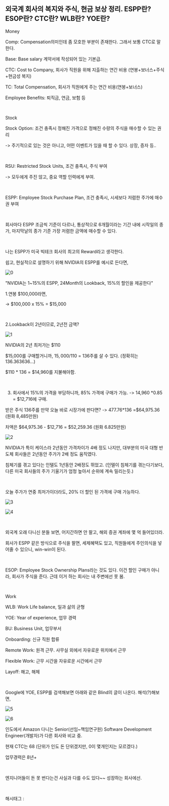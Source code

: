 ## 외국계 회사의 복지와 주식, 현금 보상 정리. ESPP란? ESOP란? CTC란? WLB란? YOE란?

Money

Comp: Compensation의미인데 좀 모호한 부분이 존재한다. 그래서 보통 CTC로 말한다.

Base: Base salary 계약서에 작성되어 있는 기본급.

CTC: Cost to Company, 회사가 직원을 위해 지출하는 연간 비용 (연봉+보너스+주식+현금성 복지)

TC: Total Compensation, 회사가 직원에게 주는 연간 비용(연봉+보너스)

Employee Benefits: 퇴직금, 연금, 보험 등

​

Stock

Stock Option: 조건 충족시 정해진 가격으로 정해진 수량의 주식을 매수할 수 있는 권리

-> 주기적으로 있는 것은 아니고, 어떤 이벤트가 있을 때 할 수 있다. 상장, 증자 등..

​

RSU: Restricted Stock Units, 조건 충족시, 주식 부여

-> 모두에게 주진 않고, 중요 역할 인력에게 부여.

​

ESPP: Employee Stock Purchase Plan, 조건 충족시, 시세보다 저렴한 주가에 매수권 부여

​

회사마다 ESPP 조금씩 기준이 다르나, 통상적으로 6개월이라는 기간 내에 시작일의 종가, 마지막날의 종가 기준 가장 저렴한 금액에 매수할 수 있다.

​

나는 ESPP가 미국 빅테크 회사의 최고의 Reward라고 생각한다.

쉽고, 현실적으로 설명하기 위해 NVIDIA의 ESPP를 예시로 든다면,

![0](/asset/img/223275234074/0.png)

"NVIDIA는 1~15%의 ESPP, 24Month의 Lookback, 15%의 할인을 제공한다"

1.연봉 $100,000라면,

-> $100,000  x 15% = $15,000

​

2.Lookback이 2년이므로, 2년전 금액?

![1](/asset/img/223275234074/1.png)

NVIDIA의 2년 최저가는 $110

$15,000를 구매할거니까, $15,000/$110 = 136주를 살 수 있다. (정확히는 136.363636...)

$110 * 136 = $14,960를 지불해야함.

​

3. 회사에서 15%의 가격을 부담하니까, 85% 가격에 구매가 가능. -> 14,960 *0.85 = $12,716에 구매.

받은 주식 136주를 만약 오늘 바로 시장가에 판다면? -> 477.76*136 =$64,975.36 (원화 8,485만원)

차액은 $64,975.36 - $12,716 = $52,259.36 (원화 6.825만원)

![2](/asset/img/223275234074/2.png)

NVIDIA가 특이 케이스라 2년동안 가격차이가 4배 정도 나지만, 대부분의 미국 대형 반도체 회사들은 2년동안 주가가 2배 정도 움직였다.

침체기를 겪고 있다는 인텔도 1년동안 2배정도 뛰었고. (인텔이 침체기를 겪는다기보다, 다른 미국 회사들의 주가 기울기가 엄청 높아서 순위에 계속 밀리는듯.)

​

오늘 주가가 연중 최저가이더라도, 20% 더 할인 된 가격에 구매 가능하다.

![3](/asset/img/223275234074/3.png)

![4](/asset/img/223275234074/4.png)

​

외국계 오래 다니신 분들 보면, 어지간하면 안 팔고, 해외 증권 계좌에 몇 억 들어있더라.

회사가 ESPP 같은 방식으로 주식을 팔면, 세제혜택도 있고, 직원들에게 주인의식을 넣어줄 수 있으니, win-win이 된다.

​

ESOP: Employee Stock Ownership Plans라는 것도 있다. 이건 할인 구매가 아니라, 회사가 주식을 준다. 근데 이거 하는 회사는 내 주변에선 못 봄.

​

Work

WLB: Work Life balance, 일과 삶의 균형

YOE: Year of experience, 업무 경력

BU: Business Unit, 업무부서

Onboarding: 신규 직원 합류

Remote Work: 원격 근무. 사무실 외에서 자유로운 위치에서 근무

Flexible Work: 근무 시간을 자유로운 시간에서 근무

Layoff: 해고, 해체

​

Google에 YOE, ESPP를 검색해보면 아래와 같은 Blind의 글이 나온다. 해석(?)해보면,

![5](/asset/img/223275234074/5.png)

![6](/asset/img/223275234074/6.png)

인도에서 Amazon 다니는 Senior(선임~책임연구원) Software Development Engineer(개발자)가 다른 회사와 비교 중.

현재 CTC는 68 (단위가 인도 돈 단위겠지만, 0이 몇개인지는 모르겠다.)

업무경력은 8년+

​

엔지니어들이 돈 못 번다는건 사실과 다를 수도 있다~~ 성장하는 회사에선.

​

 해시태그 : 